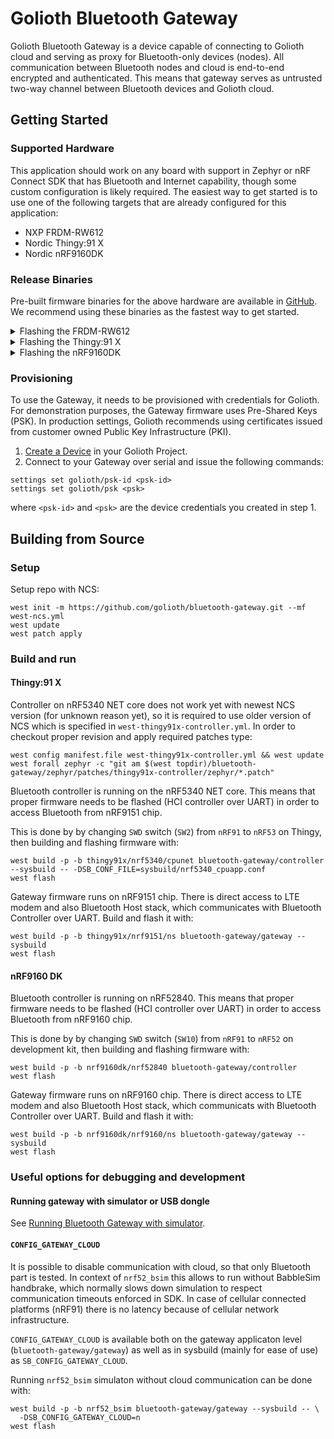 # Golioth Bluetooth Gateway

Golioth Bluetooth Gateway is a device capable of connecting to Golioth
cloud and serving as proxy for Bluetooth-only devices (nodes). All
communication between Bluetooth nodes and cloud is end-to-end encrypted
and authenticated. This means that gateway serves as untrusted two-way
channel between Bluetooth devices and Golioth cloud.

## Getting Started

### Supported Hardware

This application should work on any board with support in Zephyr or nRF Connect
SDK that has Bluetooth and Internet capability, though some custom
configuration is likely required. The easiest way to get started is to use one
of the following targets that are already configured for this application:

- NXP FRDM-RW612
- Nordic Thingy:91 X
- Nordic nRF9160DK

### Release Binaries

Pre-built firmware binaries for the above hardware are available in
[GitHub](https://github.com/golioth/bluetooth-gateway/releases/latest). We
recommend using these binaries as the fastest way to get started.

<details>

<summary>Flashing the FRDM-RW612</summary>

1. Install
[JLink Commander](https://www.segger.com/products/debug-probes/j-link/tools/j-link-commander/).
2. Program the FRDM-RW612 Gateway Firmware.

    a. Connect to the device with JLink Commander
    ```
    <JLink Commander Executable> -device rw612 -if swd -speed 4000 -autoconnect 1
    ```
    where `<JLink Commander Executable>` is `JLink.exe` on Windows and `JLinkExe`
    on Linux and MacOS.

    b. Issue the following commands in JLink Commander

    If using Ethernet:
    ```
    loadfile frdm_rw612-ethernet.hex
    reset
    exit
    ```

    If using WiFi:
    ```
    loadfile frdm_rw612-wifi.hex
    reset
    exit
    ```

3. (WiFi Only) Store WiFi AP credentials

    a. Open a serial connection to the rw612

    b. Store your credentials
    ```
    settings set wifi/ssid <your-wifi-ssid>
    settings set wifi/psk <your-wifi-password>
    ```

</details>

<details>

<summary>Flashing the Thingy:91 X</summary>

1. Install the
[`nrfutil`](https://www.nordicsemi.com/Products/Development-tools/nRF-Util)
CLI tool.
2. Program the nRF5340 Bluetooth Controller Firmware

    a. Position the SWD selection switch (`SW2`) to `nRF53`

    b. Issue the following command to program the `app` core:
    ```
    nrfutil device program --firmware thingy91x_nrf5340_cpuapp.hex --x-family nrf53 --core application
    ```
    c. Issue the following command to program the `net` core:
    ```
    nrfutil device program --firmware thingy91x_nrf5340_cpunet.hex --x-family nrf53 --core network
3. Program the nRF9151 Gateway Firmware

    a. Power cycle the device and position the SWD selection switch (`SW2`) to
    `nRF91`

    b. Issue the following command:
    ```
    nrfutil device program --firmware thingy91x_nrf9151.hex --x-family nrf91
    ```

</details>

<details>

<summary>Flashing the nRF9160DK</summary>

1. Install the
[`nrfutil`](https://www.nordicsemi.com/Products/Development-tools/nRF-Util)
CLI tool.
2. Program the nRF52840 Bluetooth Controller Firmware

    a. Position the SWD selection switch (`SW10`) to `nRF52`

    b. Issue the following command:
    ```
    nrfutil device program --firmware nrf9160dk_nrf52840.hex --x-family nrf52
    ```
3. Program the nRF9160 Gateway Firmware

    a. Power cycle the device and position the SWD selection switch (`SW10`) to
    `nRF91`

    b. Issue the following command:
    ```
    nrfutil device program --firmware nrf9160dk_nrf9160.hex --x-family nrf91
    ```

</details>

### Provisioning

To use the Gateway, it needs to be provisioned with credentials for Golioth.
For demonstration purposes, the Gateway firmware uses Pre-Shared Keys (PSK). In
production settings, Golioth recommends using certificates issued from customer
owned Public Key Infrastructure (PKI).

1. [Create a Device](https://docs.golioth.io/getting-started/console/register#creating-a-new-device)
in your Golioth Project.
2. Connect to your Gateway over serial and issue the following commands:
```
settings set golioth/psk-id <psk-id>
settings set golioth/psk <psk>
```
where `<psk-id>` and `<psk>` are the device credentials you created in step 1.

## Building from Source

### Setup

Setup repo with NCS:

```
west init -m https://github.com/golioth/bluetooth-gateway.git --mf west-ncs.yml
west update
west patch apply
```

### Build and run

#### Thingy:91 X

Controller on nRF5340 NET core does not work yet with newest NCS
version (for unknown reason yet), so it is required to use older version
of NCS which is specified in `west-thingy91x-controller.yml`. In order
to checkout proper revision and apply required patches type:

```
west config manifest.file west-thingy91x-controller.yml && west update
west forall zephyr -c "git am $(west topdir)/bluetooth-gateway/zephyr/patches/thingy91x-controller/zephyr/*.patch"
```

Bluetooth controller is running on the nRF5340 NET core. This means that proper
firmware needs to be flashed (HCI controller over UART) in order to
access Bluetooth from nRF9151 chip.

This is done by by changing `SWD` switch (`SW2`) from `nRF91` to `nRF53`
on Thingy, then building and flashing firmware with:

```
west build -p -b thingy91x/nrf5340/cpunet bluetooth-gateway/controller --sysbuild -- -DSB_CONF_FILE=sysbuild/nrf5340_cpuapp.conf
west flash
```

Gateway firmware runs on nRF9151 chip. There is direct access to LTE
modem and also Bluetooth Host stack, which communicates with Bluetooth
Controller over UART. Build and flash it with:

```
west build -p -b thingy91x/nrf9151/ns bluetooth-gateway/gateway --sysbuild
west flash
```

#### nRF9160 DK

Bluetooth controller is running on nRF52840. This means that proper
firmware needs to be flashed (HCI controller over UART) in order to
access Bluetooth from nRF9160 chip.

This is done by by changing `SWD` switch (`SW10`) from `nRF91` to
`nRF52` on development kit, then building and flashing firmware with:

```
west build -p -b nrf9160dk/nrf52840 bluetooth-gateway/controller
west flash
```

Gateway firmware runs on nRF9160 chip. There is direct access to LTE
modem and also Bluetooth Host stack, which communicats with Bluetooth
Controller over UART. Build and flash it with:

```
west build -p -b nrf9160dk/nrf9160/ns bluetooth-gateway/gateway --sysbuild
west flash
```

### Useful options for debugging and development

#### Running gateway with simulator or USB dongle

See [Running Bluetooth Gateway with
simulator](doc/simulator_or_usb_dongle.md).

#### `CONFIG_GATEWAY_CLOUD`

It is possible to disable communication with cloud, so that only
Bluetooth part is tested. In context of `nrf52_bsim` this allows to run
without BabbleSim handbrake, which normally slows down simulation to
respect communication timeouts enforced in SDK. In case of cellular
connected platforms (nRF91) there is no latency because of cellular
network infrastructure.

`CONFIG_GATEWAY_CLOUD` is available both on the gateway applicaton level
(`bluetooth-gateway/gateway`) as well as in sysbuild (mainly for ease of
use) as `SB_CONFIG_GATEWAY_CLOUD`.

Running `nrf52_bsim` simulaton without cloud communication can be done
with:

```
west build -p -b nrf52_bsim bluetooth-gateway/gateway --sysbuild -- \
  -DSB_CONFIG_GATEWAY_CLOUD=n
west flash
```
